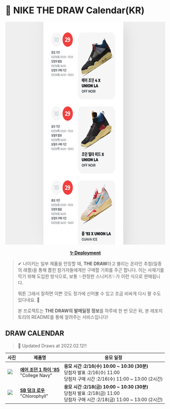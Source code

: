 # 👟 NIKE THE DRAW Calendar(KR)

<div align="center">
  <a href="https://junhoyeo.github.io/NIKE-THE-DRAW-Calendar/">
    <img src="./docs/images/preview.png" alt="Preview image of deployed application" height="700px" width="700px" />
  </a>
</div>

<p align="center">
  <a href="https://junhoyeo.github.io/NIKE-THE-DRAW-Calendar/">
    <strong>✨ Deployment</strong>
  </a>
</p>

> ✔ 나이키는 일부 제품을 런칭할 때, **THE DRAW**라고 불리는 온라인 추첨(일종의 래플)을 통해 뽑힌 참가자들에게만 구매할 기회를 주곤 합니다. 이는 사재기를 막기 위해 도입한 방식으로, 보통 ✨한정판 스니커즈✨가 이런 식으로 판매됩니다.
>
> 뭐튼 그래서 잘하면 이쁜 것도 정가에 신어볼 수 있고 조금 비싸게 다시 팔 수도 있다네요. 🤭
>
> 본 프로젝트는 **THE DRAW의 발매일정 정보**를 하루에 한 번 모은 뒤, 본 레포지토리의 README를 통해 알려주는 서비스입니다!

## DRAW CALENDAR

<!-- DRAW CALENDAR: START -->

> 👟 Updated Draws at 2022.02.12‼️

| 사진 | 제품명 | 응모 일정 |
| --- | ---- | ------- |
| <img src="https://static-breeze.nike.co.kr/kr/ko_kr/cmsstatic/product/-1504532344/4422-400-1.jpg?snkrBrowse" width="256" /> | <a href="https://www.nike.com/kr/launch/t/men/fw/basketball/BQ4422-400/unbp45/air-jordan-1-hi-85"><strong>에어 조던 1 하이 '85</strong><br /></a> "College Navy" | <strong>응모 시간 :2/16(수) 10:00 ~ 10:30 (30분)</strong><br />당첨자 발표 :2/16(수) 11:00<br />당첨자 구매 시간 :2/16(수) 11:00 ~ 13:00 (2시간) |
| <img src="https://static-breeze.nike.co.kr/kr/ko_kr/cmsstatic/product/BQ6817-011/9113efff-41d8-4f40-b593-afc6fe5a0ee5_primary.jpg?snkrBrowse" width="256" /> | <a href="https://www.nike.com/kr/launch/t/adult-unisex/fw/action-outdoor/BQ6817-011/ymgx74/nike-sb-dunk-low-pro"><strong>SB 덩크 로우</strong><br /></a> "Chlorophyll" | <strong>응모 시간 :2/18(금) 10:00 ~ 10:30 (30분)</strong><br />당첨자 발표 :2/18(금) 11:00<br />당첨자 구매 시간 :2/18(금) 11:00 ~ 13:00 (2시간) |

<!-- DRAW CALENDAR: END -->

